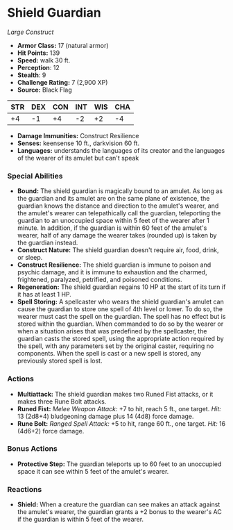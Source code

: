 # Shield Guardian

*Large* *Construct*

- **Armor Class:** 17 (natural armor)
- **Hit Points:** 139 
- **Speed:** walk 30 ft.
- **Perception**: 12
- **Stealth**: 9
- **Challenge Rating:** 7 (2,900 XP)
- **Source:** Black Flag

| STR | DEX | CON | INT | WIS | CHA |
| --- | --- | --- | --- | --- | --- |
| +4 | -1 | +4 | -2 | +2 | -4 |

- **Damage Immunities:** Construct Resilience
- **Senses:** keensense 10 ft., darkvision 60 ft.
- **Languages:** understands the languages of its creator and the languages of the wearer of its amulet but can't speak

### Special Abilities

- **Bound:** The shield guardian is magically bound to an amulet. As long as the guardian and its amulet are on the same plane of existence, the guardian knows the distance and direction to the amulet's wearer, and the amulet's wearer can telepathically call the guardian, teleporting the guardian to an unoccupied space within 5 feet of the wearer after 1 minute. In addition, if the guardian is within 60 feet of the amulet's wearer, half of any damage the wearer takes (rounded up) is taken by the guardian instead.
- **Construct Nature:** The shield guardian doesn't require air, food, drink, or sleep.
- **Construct Resilience:** The shield guardian is immune to poison and psychic damage, and it is immune to exhaustion and the charmed, frightened, paralyzed, petrified, and poisoned conditions.
- **Regeneration:** The shield guardian regains 10 HP at the start of its turn if it has at least 1 HP.
- **Spell Storing:** A spellcaster who wears the shield guardian's amulet can cause the guardian to store one spell of 4th level or lower. To do so, the wearer must cast the spell on the guardian. The spell has no effect but is stored within the guardian. When commanded to do so by the wearer or when a situation arises that was predefined by the spellcaster, the guardian casts the stored spell, using the appropriate action required by the spell, with any parameters set by the original caster, requiring no components. When the spell is cast or a new spell is stored, any previously stored spell is lost.

### Actions

- **Multiattack:** The shield guardian makes two Runed Fist attacks, or it makes three Rune Bolt attacks.
- **Runed Fist:** _Melee Weapon Attack:_ +7 to hit, reach 5 ft., one target. _Hit:_ 13 (2d8+4) bludgeoning damage plus 14 (4d8) force damage.
- **Rune Bolt:** _Ranged Spell Attack:_ +5 to hit, range 60 ft., one target. _Hit:_ 16 (4d6+2) force damage.

### Bonus Actions

- **Protective Step:** The guardian teleports up to 60 feet to an unoccupied space it can see within 5 feet of the amulet's wearer.

### Reactions

- **Shield:** When a creature the guardian can see makes an attack against the amulet's wearer, the guardian grants a +2 bonus to the wearer's AC if the guardian is within 5 feet of the wearer.
